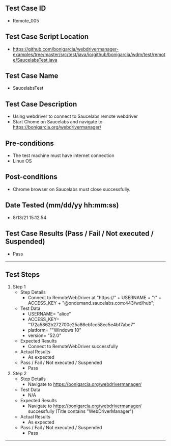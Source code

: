 ## Test Case ID
* Remote_005
## Test Case Script Location
* https://github.com/bonigarcia/webdrivermanager-examples/tree/master/src/test/java/io/github/bonigarcia/wdm/test/remote/SaucelabsTest.java
## Test Case Name
* SaucelabsTest
## Test Case Description
* Using webdriver to connect to Saucelabs remote webdriver
* Start Chome on Saucelabs and navigate to https://bonigarcia.org/webdrivermanager/
## Pre-conditions
* The test machine must have internet connection
* Linux OS
## Post-conditions
* Chrome browser on Saucelabs must close successfully.
## Date Tested (mm/dd/yy hh:mm:ss)
* 8/13/21 15:12:54
## Test Case Results (Pass / Fail / Not executed / Suspended)
* Pass
---
## Test Steps
1. Step 1
	* Step Details
		* Connect to RemoteWebDriver at "https://" + USERNAME + ":" + ACCESS_KEY + "@ondemand.saucelabs.com:443/wd/hub";
	* Test Data
		* USERNAME= "alice"
		* ACCESS_KEY= "172a5862b272700e25a86eb1cc58ec5e4bf7abe7"
		* platform= ""Windows 10"
		* version= "52.0"
	* Expected Results
		* Connect to RemoteWebDriver successfully
	* Actual Results
		* As expected
	* Pass / Fail / Not executed / Suspended
		* Pass
2. Step 2
	* Step Details
		* Navigate to https://bonigarcia.org/webdrivermanager/
	* Test Data
		* N/A
	* Expected Results
		* Navigate to https://bonigarcia.org/webdrivermanager/ successfully (Title contains "WebDriverManager")
	* Actual Results
		* As expected
	* Pass / Fail / Not executed / Suspended
		* Pass
---
